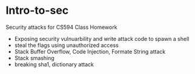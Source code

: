 # Intro-to-sec
Security attacks for CS594 Class Homework

* Exposing security vulnuarbility and write attack code to spawn a shell
* steal the flags using unauthorized access
* Stack Buffer Overflow, Code Injection, Formate String attack
* Stack smashing
* breaking sha1, dictionary attack
